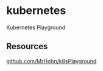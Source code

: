 # kubernetes  

Kubernetes Playground

## Resources

[github.com/MrHohn/k8sPlayground](https://github.com/MrHohn/k8sPlayground)
